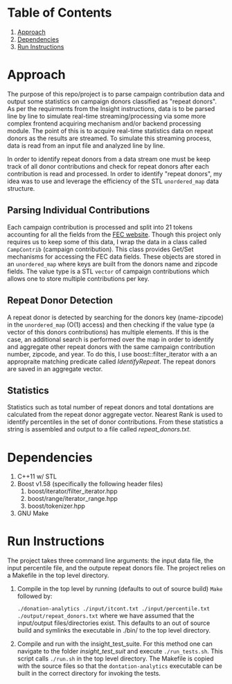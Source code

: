 # Table of Contents
1. [Approach](README.md#approach)
2. [Dependencies](README.md#dependencies)
3. [Run Instructions](README.md#run-instructions)

# Approach
The purpose of this repo/project is to parse campaign contribution data and output some statistics on campaign donors classified as "repeat donors".  As per the requirments from the Insight instructions, data is to be parsed line by line to simulate real-time streaming/processing via some more complex frontend acquiring mechanism and/or backend processing module.  The point of this is to acquire real-time statistics data on repeat donors as the results are streamed. To simulate this streaming process, data is read from an input file and analyzed line by line.

In order to identify repeat donors from a data stream one must be keep track of all donor contributions and check for repeat donors after each contribution is read and processed.  In order to identify "repeat donors", my idea was to use and leverage the efficiency of the STL `unordered_map` data structure.  

## Parsing Individual Contributions
Each campaign contribution is processed and split into 21 tokens accounting for all the fields from the [FEC website](http://classic.fec.gov/finance/disclosure/metadata/DataDictionaryContributionsbyIndividuals.shtml).  Though this project only requires us to keep some of this data, I wrap the data in a class called `CampContrib` (campaign contribution). This class provides Get/Set mechanisms for accessing the FEC data fields.  These objects are stored in an `unordered_map` where keys are built from the donors name and zipcode fields.  The value type is a STL `vector` of campaign contributions which allows one to store multiple contributions per key.

## Repeat Donor Detection
A repeat donor is detected by searching for the donors key (name-zipcode) in the `unordered_map` (O(1) access) and then checking if the value type (a vector of this donors contributions) has multiple elements.  If this is the case, an additional search is performed over the map in order to identify and aggregate other repeat donors with the same campaign contribution number, zipcode, and year.  To do this, I use boost::filter_iterator with a an appropraite matching predicate called *IdentifyRepeat*.  The repeat donors are saved in an aggregate vector.

## Statistics
Statistics such as total number of repeat donors and total dontations are calculated from the repeat donor aggregate vector.  Nearest Rank is used to identify percentiles in the set of donor contributions.  From these statistics a string is assembled and output to a file called *repeat_donors.txt*.

# Dependencies
1. C++11 w/ STL
2. Boost v1.58 (specifically the following header files)
    1. boost/iterator/filter_iterator.hpp
    2. boost/range/iterator_range.hpp
    3. boost/tokenizer.hpp
3. GNU Make

# Run Instructions
The project takes three command line arguments: the input data file, the input percentile file, and the outpute repeat donors file.  The project relies on a Makefile in the top level directory.

1. Compile in the top level by running (defaults to out of source build) `Make` followed by:

    `./donation-analytics ./input/itcont.txt ./input/percentile.txt ./output/repeat_donors.txt`
    where we have assumed that the input/output files/directories exist.  This defaults to an out of source build and symlinks the executable in ./bin/ to the top level directory.

2. Compile and run with the insight_test_suite.  For this method one can navigate to the folder *insight_test_suit* and execute `./run_tests.sh`.  This script calls `./run.sh` in the top level directory.  The Makefile is copied with the source files so that the `dontation-analytics` executable can be built in the correct directory for invoking the tests.
